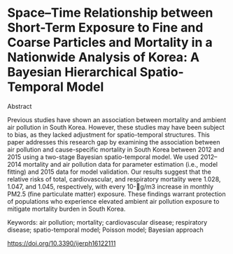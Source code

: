 # Space–Time Relationship between Short-Term Exposure to Fine and Coarse Particles and Mortality in a Nationwide Analysis of Korea: A Bayesian Hierarchical Spatio-Temporal Model

Abstract

Previous studies have shown an association between mortality and ambient air pollution
in South Korea. However, these studies may have been subject to bias, as they lacked adjustment
for spatio-temporal structures. This paper addresses this research gap by examining the association
between air pollution and cause-specific mortality in South Korea between 2012 and 2015 using a
two-stage Bayesian spatio-temporal model. We used 2012–2014 mortality and air pollution data for
parameter estimation (i.e., model fitting) and 2015 data for model validation. Our results suggest
that the relative risks of total, cardiovascular, and respiratory mortality were 1.028, 1.047, and 1.045,
respectively, with every 10-g/m3 increase in monthly PM2.5 (fine particulate matter) exposure. These
findings warrant protection of populations who experience elevated ambient air pollution exposure
to mitigate mortality burden in South Korea.

Keywords: air pollution; mortality; cardiovascular disease; respiratory disease; spatio-temporal
model; Poisson model; Bayesian approach

https://doi.org/10.3390/ijerph16122111
